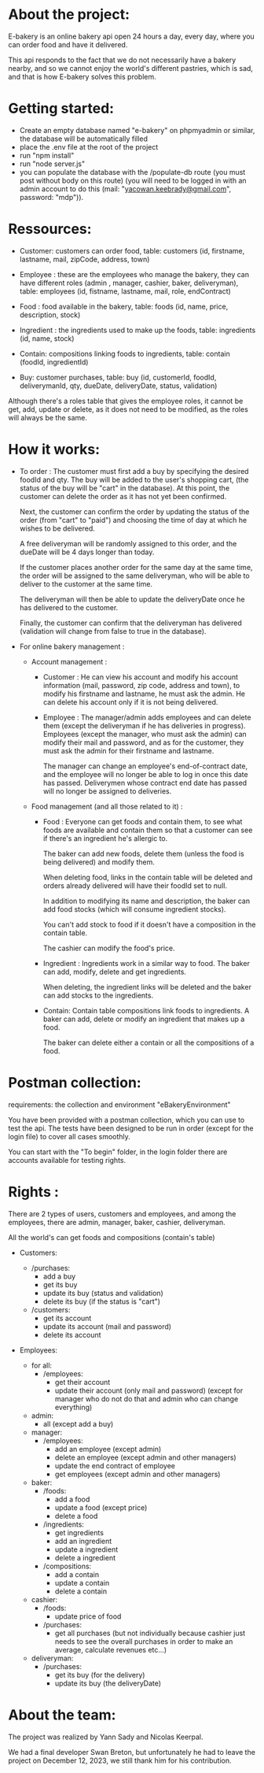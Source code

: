 # About the project:
E-bakery is an online bakery api open 24 hours a day, every day, where you can order food and have it delivered.

This api responds to the fact that we do not necessarily have a bakery nearby, and so we cannot enjoy the world's different pastries, which is sad, and that is how E-bakery solves this problem.

# Getting started:
- Create an empty database named "e-bakery" on phpmyadmin or similar, the database will be automatically filled
- place the .env file at the root of the project
- run "npm install"
- run "node server.js"
- you can populate the database with the /populate-db route (you must post without body on this route) (you will need to be logged in with an admin account to do this (mail: "yacowan.keebrady@gmail.com", password: "mdp")).

# Ressources:
- Customer: customers can order food, table: customers (id, firstname, lastname, mail, zipCode, address, town)

- Employee : these are the employees who manage the bakery, they can have different roles (admin , manager, cashier, baker, deliveryman), table: employees (id, fistname, lastname, mail, role, endContract)

- Food : food available in the bakery, table: foods (id, name, price, description, stock)

- Ingredient : the ingredients used to make up the foods, table: ingredients (id, name, stock)

- Contain: compositions linking foods to ingredients, table: contain (foodId, ingredientId)

- Buy: customer purchases, table: buy (id, customerId, foodId, deliverymanId, qty, dueDate, deliveryDate, status, validation)

Although there's a roles table that gives the employee roles, it cannot be get, add, update or delete, as it does not need to be modified, as the roles will always be the same.

# How it works:
- To order :
    The customer must first add a buy by specifying the desired foodId and qty. The buy will be added to the user's shopping cart, (the status of the buy will be "cart" in the database). At this point, the customer can delete the order as it has not yet been confirmed.

    Next, the customer can confirm the order by updating the status of the order (from "cart" to "paid") and choosing the time of day at which he wishes to be delivered.

    A free deliveryman will be randomly assigned to this order, and the dueDate will be 4 days longer than today.

    If the customer places another order for the same day at the same time, the order will be assigned to the same deliveryman, who will be able to deliver to the customer at the same time.

    The deliveryman will then be able to update the deliveryDate once he has delivered to the customer.

    Finally, the customer can confirm that the deliveryman has delivered (validation will change from false to true in the database).

- For online bakery management :
    - Account management :
        - Customer :
            He can view his account and modify his account information (mail, password, zip code, address and town), to modify his firstname and lastname, he must ask the admin.
            He can delete his account only if it is not being delivered.
        - Employee :
            The manager/admin adds employees and can delete them (except the deliveryman if he has deliveries in progress).
            Employees (except the manager, who must ask the admin) can modify their mail and password, and as for the customer, they must ask the admin for their firstname and lastname.

            The manager can change an employee's end-of-contract date, and the employee will no longer be able to log in once this date has passed. Deliverymen whose contract end date has passed will no longer be assigned to deliveries.

    - Food management (and all those related to it) :
        - Food :
            Everyone can get foods and contain them, to see what foods are available and contain them so that a customer can see if there's an ingredient he's allergic to.

            The baker can add new foods, delete them (unless the food is being delivered) and modify them.

            When deleting food, links in the contain table will be deleted and orders already delivered will have their foodId set to null.

            In addition to modifying its name and description, the baker can add food stocks (which will consume ingredient stocks).

            You can't add stock to food if it doesn't have a composition in the contain table.

            The cashier can modify the food's price.

        - Ingredient :
            Ingredients work in a similar way to food. The baker can add, modify, delete and get ingredients.

            When deleting, the ingredient links will be deleted and the baker can add stocks to the ingredients.

        - Contain: 
            Contain table compositions link foods to ingredients. A baker can add, delete or modify an ingredient that makes up a food.

            The baker can delete either a contain or all the compositions of a food. 

# Postman collection: 
requirements: the collection and environment "eBakeryEnvironment"

You have been provided with a postman collection, which you can use to test the api. The tests have been designed to be run in order (except for the login file) to cover all cases smoothly.

You can start with the "To begin" folder, in the login folder there are accounts available for testing rights.

# Rights :
There are 2 types of users, customers and employees, and among the employees, there are admin, manager, baker, cashier, deliveryman.

All the world's can get foods and compositions (contain's table)

- Customers: 
    - /purchases:
        - add a buy
        - get its buy
        - update its buy (status and validation)
        - delete its buy (if the status is "cart")
    - /customers:
        - get its account
        - update its account (mail and password)
        - delete its account

- Employees:
    - for all:
        - /employees:
            - get their account
            - update their account (only mail and password) (except for manager who do not do that and admin who can change everything)
    - admin:
        - all (except add a buy)
    - manager:
        - /employees:
            - add an employee (except admin)
            - delete an employee (except admin and other managers)
            - update the end contract of employee
            - get employees (except admin and other managers)
    - baker:
        - /foods:
            - add a food
            - update a food (except price)
            - delete a food
        - /ingredients:
            - get ingredients
            - add an ingredient
            - update a ingredient
            - delete a ingredient   
        - /compositions:
            - add a contain
            - update a contain
            - delete a contain     
    - cashier:
        - /foods:
            - update price of food 
        - /purchases:
            - get all purchases (but not individually because cashier just needs to see the overall purchases in order to make an average, calculate revenues etc...)
    - deliveryman:
        - /purchases:
            - get its buy (for the delivery)
            - update its buy (the deliveryDate)

# About the team:
The project was realized by Yann Sady and Nicolas Keerpal.

We had a final developer Swan Breton, but unfortunately he had to leave the project on December 12, 2023, we still thank him for his contribution.
